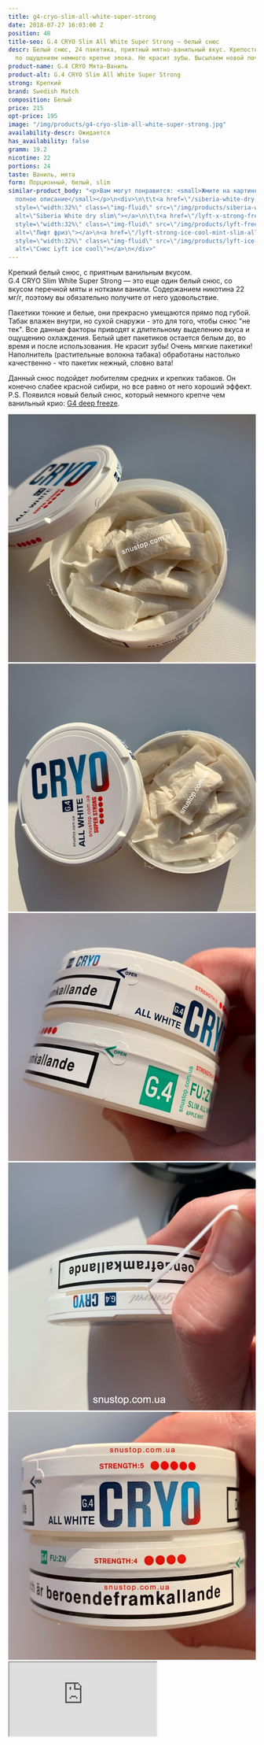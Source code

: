 ```yaml
---
title: g4-cryo-slim-all-white-super-strong
date: 2018-07-27 16:03:00 Z
position: 48
title-seo: G.4 CRYO Slim All White Super Strong — белый снюс
descr: Белый снюс, 24 пакетика, приятный мятно-ванильный вкус. Крепость 22 мг никотина,
  по ощущениям немного крепче эпока. Не красит зубы. Высылаем новой почтой
product-name: G.4 CRYO Мята-Ваниль
product-alt: G.4 CRYO Slim All White Super Strong
strong: Крепкий
brand: Swedish Match
composition: Белый
price: 215
opt-price: 195
image: "/img/products/g4-cryo-slim-all-white-super-strong.jpg"
availability-descr: Ожидается
has_availability: false
gramm: 19.2
nicotine: 22
portions: 24
taste: Ваниль, мята
form: Порционный, белый, slim
similar-product_body: "<p>Вам могут понравится: <small>Жмите на картинки и читайте
  полное описание</small></p>\n<div>\n\t\t<a href=\"/siberia-white-dry-slim\"><img
  style=\"width:32%\" class=\"img-fluid\" src=\"/img/products/siberia-white-dry-slim/siberia-open-and-cryo.jpg\"
  alt=\"Siberia White dry slim\"></a>\n\t\t<a href=\"/lyft-x-strong-freeze-slim-white\"><img
  style=\"width:32%\" class=\"img-fluid\" src=\"/img/products/lyft-freeze/lyft-freeze-open.jpg\"
  alt=\"Лифт фриз\"></a>\n<a href=\"/lyft-strong-ice-cool-mint-slim-all-white\"><img
  style=\"width:32%\" class=\"img-fluid\" src=\"/img/products/lyft-ice-cool-mint/snus-lyft-ice-cool-mint.jpg\"
  alt=\"Снюс Lyft ice cool\"></a>\n</div>"
---
```


Крепкий белый снюс, с приятным ванильным вкусом.<br>
G.4 CRYO Slim White Super Strong — это еще один белый снюс, со вкусом перечной мяты и нотками ванили.
Содержанием никотина 22 мг/г, поэтому вы обязательно получите от него удовольствие.

Пакетики тонкие и белые, они прекрасно умещаются прямо под губой. Табак влажен внутри, но сухой снаружи - это для того, чтобы снюс "не тек". Все данные факторы приводят к длительному выделению вкуса и ощущению охлаждения. Белый цвет пакетиков остается белым до, во время и после использования. Не красит зубы! Очень мягкие пакетики! Наполнитель (растительные волокна табака) обработаны настолько качественно - что пакетик нежный, словно вата!

Данный снюс подойдет любителям средних и крепких табаков. Он конечно слабее красной сибири, но все равно от него хороший эффект.
P.S. Появился новый белый снюс, который немного крепче чем ванильный крио: [G4 deep freeze](/g4-deep-freeze-slim-all-white).

<div class="popup-gallery d-flex mb-2">
	<a class="mr-2" href="/img/products/cryo/g4-cryo-all-white-open-portion.jpg" title="Белый снюс (Ванильный крио)"><img class="img-fluid" src="/img/products/cryo/g4-cryo-all-white-open-portion.jpg" alt="G4 Cryo All White Snus Open"></a>
	<a class="mr-2" href="/img/products/cryo/cryo-all-white-open-snus.jpg" title="G4 Cryo All White"><img class="img-fluid" src="/img/products/cryo/cryo-all-white-open-snus.jpg" alt="Ванильный g4 Cryo"></a>
	<a class="mr-2" href="/img/products/cryo/cryo-and-apple-open.jpg" title="Как открыть банку? Потяните за open, след фото"><img class="img-fluid" src="/img/products/cryo/cryo-and-apple-open.jpg" alt="Ванильный g4 Cryo открыть"></a>
	<a class="mr-2" href="/img/products/cryo/how-open-cryo.jpg" title="Тяните ленточку"><img class="img-fluid" src="/img/products/cryo/how-open-cryo.jpg" alt="Ванильный g4 Cryo открываем"></a>
	<a class="mr-2" href="/img/products/cryo/cryo-and-apple-strong.jpg" title="g4 cryo крепче чем <a href='/general-g4-slim-apple-white'>g4 Apple</a>"><img class="img-fluid" src="/img/products/cryo/cryo-and-apple-strong.jpg" alt="g4 cryo крепче чем g4 apple"></a>
</div>
<div class="embed-responsive embed-responsive-16by9 mb-3">
  <iframe class="embed-responsive-item" src="https://www.youtube.com/embed/cZ9qrNA3jgA" allowfullscreen></iframe>
</div>